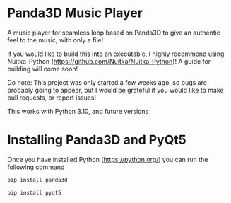 # Panda3D Music Player
A music player for seamless loop based on Panda3D to give an authentic feel to the music, with only a file!

If you would like to build this into an executable, I highly recommend using Nuitka-Python (https://github.com/Nuitka/Nuitka-Python)! A guide for building will come soon!

Do note: This project was only started a few weeks ago, so bugs are probably going to appear, but I would be grateful if you would like to make pull requests, or report issues!

This works with Python 3.10, and future versions

# Installing Panda3D and PyQt5
Once you have installed Python (https://python.org/) you can run the following command

```sh
pip install panda3d
```

```sh
pip install pyqt5
```
